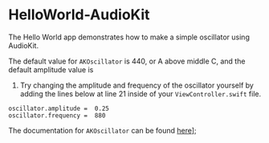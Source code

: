 # HelloWorld-AudioKit

The Hello World app demonstrates how to make a simple oscillator using AudioKit. 

The default value for `AKOscillator` is 440, or A above middle C, and the default amplitude value is
1. Try changing the amplitude and frequency of the oscillator yourself by adding the lines below 
at line 21 inside of your `ViewController.swift` file.

```
oscillator.amplitude =  0.25
oscillator.frequency =  880
```

The documentation for `AKOscillator` can be found [here](http://audiokit.io/docs/Classes/AKOscillator.html)];
